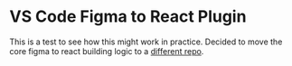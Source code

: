 # VS Code Figma to React Plugin

This is a test to see how this might work in practice. Decided to move the core figma to react building logic to a [different repo](https://github.com/gwing33/figma-to-react).

